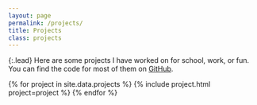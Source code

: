 ```yaml
---
layout: page
permalink: /projects/
title: Projects
class: projects
---
```


{:.lead}
Here are some projects I have worked on for school, work, or fun. You can find the code for most of them on [GitHub](https://github.com/domoritz).

<div class="grid">
  {% for project in site.data.projects %}
    {% include project.html project=project %}
  {% endfor %}
</div>
